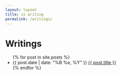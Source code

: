 ```yaml
---
layout: layout
title: is writing
permalink: /writings/
---
```


# Writings

 <ul>
   {% for post in site.posts %}
   <li>
<span>{{ post.date | date: "%B %e, %Y" }}</span> <a href="{{ post.url }}">{{ post.title }}</a>
   </li>
   {% endfor %}
 </ul>